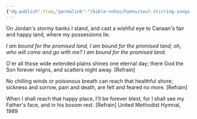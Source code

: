 ```yaml
---
{"dg-publish":true,"permalink":"/bible-notes/hymns/soul-stirring-songs-and-hymns/on-jordan-s-stormy-banks/","title":"On Jordan's Stormy Banks","created":"","updated":""}
---
```



On Jordan's stormy banks I stand,
and cast a wishful eye
to Canaan's fair and happy land,
where my possessions lie.

*I am bound for the promised land,
I am bound for the promised land;
oh, who will come and go with me?
I am bound for the promised land.*

O'er all those wide extended plains
shines one eternal day;
there God the Son forever reigns,
and scatters night away. [Refrain]

No chilling winds or poisonous breath
can reach that healthful shore;
sickness and sorrow, pain and death,
are felt and feared no more. [Refrain]

When I shall reach that happy place,
I'll be forever blest,
for I shall see my Father's face,
and in his bosom rest. [Refrain]
United Methodist Hymnal, 1989